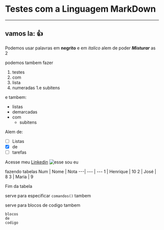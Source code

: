 # Testes com a Linguagem MarkDown
***
## vamos la: 👍
Podemos usar palavras em **negrito** e em _italico_
alem de poder __*Misturar*__ as 2

podemos tambem fazer
1. testes
2. com
3. lista
4. numeradas
    1.e subitens

e tambem:
* listas 
* demarcadas
* com
   * subitens

 Alem de:
- [ ] Listas
- [X] de
- [ ] tarefas

Acesse meu [Linkedin](https://www.linkedin.com/in/henrique-nicolae-di-sciascio-794796203/)
![esse sou eu](https://github.com/HenriqueSciascio/Hello-World/assets/137837901/2e716423-fad6-4024-8b35-ec8a546ad647)

fazendo tabelas 
Num | Nome | Nota
---| --- | ---
1 | Henrique | 10
2 | José | 8
3 | Maria | 9

Fim da tabela

serve para especificar `comandos()` tambem

serve para blocos de codigo tambem
```
blocos
de
codigo
```

